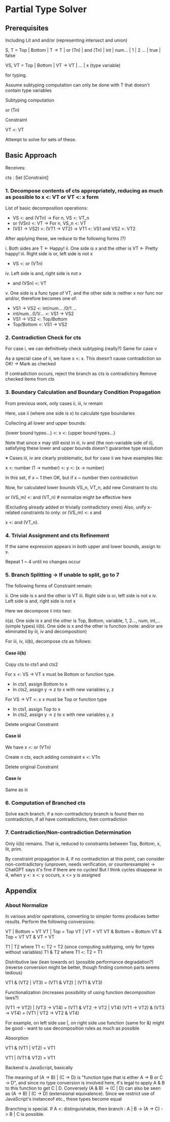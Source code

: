 # Partial Type Solver

## Prerequisites

Including Lit and and/or (representing intersect and union)

S, T = Top | Bottom | T -> T | or (Tn) | and (Tn) | int | num... | 1 | 2 ... | true | false

VS, VT = Top | Bottom | VT -> VT | ... | x (type variable)

for typing.

Assume subtyping computation can only be done with T that doesn't contain type variables

Subtyping computation

or (Tn)

Constraint

VT <: VT

Attempt to solve for sets of these.

## Basic Approach

Receives:

cts : Set [Constraint]

### 1. Decompose contents of cts appropriately, reducing as much as possible to x <: VT or VT <: x form

List of basic decomposition operations:

- VS <: and (VTn)
  → For n, VS <: VT_n
- or (VSn) <: VT
  → For n, VS_n <: VT
- (VS1 -> VS2) <: (VT1 -> VT2)
  → VT1 <: VS1 and VS2 <: VT2

After applying these, we reduce to the following forms (?)

i. Both sides are T ← Happy!
ii. One side is x and the other is VT ← Pretty happy!
iii. Right side is or, left side is not x

- VS <: or (VTn)

iv. Left side is and, right side is not x

- and (VSn) <: VT

v. One side is a func type of VT, and the other side is neither x nor func nor and/or, therefore becomes one of:

- VS1 -> VS2 <: int/num... /0/1 ...
- int/num...0/1/... <: VS1 -> VS2
- VS1 -> VS2 <: Top/Bottom
- Top/Bottom <: VS1 -> VS2

### 2. Contradiction Check for cts

For case i, we can definitively check subtyping (really?)
Same for case v

As a special case of ii, we have x <: x. This doesn't cause contradiction so OK! → Mark as checked

If contradiction occurs, reject the branch as cts is contradictory
Remove checked items from cts

### 3. Boundary Calculation and Boundary Condition Propagation

From previous work, only cases ii, iii, iv remain

Here, use ii (where one side is x) to calculate type boundaries

Collecting all lower and upper bounds:

{lower bound types...} <: x <: {upper bound types...}

Note that since x may still exist in iii, iv and (the non-variable side of ii), satisfying these lower and upper bounds doesn't guarantee type resolution

※ Cases iii, iv are clearly problematic, but for case ii we have examples like:

x <: number
(1 -> number) <: y <: (x -> number)

In this set, if x ~ 1 then OK, but if x ~ number then contradiction

Now, for calculated lower bounds VS_n, VT_n, add new Constraint to cts:

or (VS_m) <: and (VT_n) # normalize might be effective here

(Excluding already added or trivially contradictory ones)
Also, unify x-related constraints to only:
or (VS_m) <: x and

x <: and (VT_n).

### 4. Trivial Assignment and cts Refinement

If the same expression appears in both upper and lower bounds, assign to x.

Repeat 1 ~ 4 until no changes occur

### 5. Branch Splitting → If unable to split, go to 7

The following forms of Constraint remain:

ii. One side is x and the other is VT
iii. Right side is or, left side is not x
iv. Left side is and, right side is not x

Here we decompose ii into two:

ii(a). One side is x and the other is Top, Bottom, variable, 1, 2..., num, int,... (simple types)
ii(b). One side is x and the other is function (note: and/or are eliminated by iii, iv and decomposition)

For iii, iv, ii(b), decompose cts as follows:

#### Case ii(b)

Copy cts to cts1 and cts2

For x <: VS -> VT
x must be Bottom or function type.

- In cts1, assign Bottom to x
- In cts2, assign y -> z to x with new variables y, z

For VS -> VT <: x
x must be Top or function type

- In cts1, assign Top to x
- In cts2, assign y -> z to x with new variables y, z

Delete original Constraint

#### Case iii

We have x <: or (VTn)

Create n cts, each adding constraint x <: VTn

Delete original Constraint

#### Case iv

Same as iii

### 6. Computation of Branched cts

Solve each branch, if a non-contradictory branch is found then no contradiction, if all have contradictions, then contradiction

### 7. Contradiction/Non-contradiction Determination

Only ii(b) remains. That is, reduced to constraints between Top, Bottom, x, lit, prim.

By constraint propagation in 4, if no contradiction at this point, can consider non-contradictory (unproven, needs verification, or counterexample)
→ ChatGPT says it's fine if there are no cycles! But I think cycles disappear in 4, when y <: x <: y occurs, x <= y is assigned

## Appendix

### About Normalize

In various and/or operations, converting to simpler forms produces better results. Perform the following conversions:

VT | Bottom = VT
VT | Top = Top
VT | VT = VT
VT & Bottom = Bottom
VT & Top = VT
VT & VT = VT

T1 | T2 where T1 <: T2 = T2 (since computing subtyping, only for types without variables)
T1 & T2 where T1 <: T2 = T1

Distributive law (lean towards or) (possible performance degradation?) (reverse conversion might be better, though finding common parts seems tedious)

VT1 & (VT2 | VT3) = (VT1 & VT2) | (VT1 & VT3)

Functionalization (increases possibility of using function decomposition laws?)

(VT1 -> VT2) | (VT3 -> VT4) = (VT1 & VT2 -> VT2 | VT4)
(VT1 -> VT2) & (VT3 -> VT4) = (VT1 | VT2 -> VT2 & VT4)

For example, on left side use |, on right side use function (same for &) might be good - want to use decomposition rules as much as possible

Absorption

VT1 & (VT1 | VT2) = VT1

VT1 | (VT1 & VT2) = VT1

Backend is JavaScript, basically

The meaning of (A -> B) | (C -> D) is "function type that is either A -> B or C -> D", and since no type conversion is involved here, it's legal to apply A & B to this function to get C | D. Conversely (A & B) -> (C | D) can also be seen as (A -> B) | (C -> D) (extensional equivalence). Since we restrict use of JavaScript's instanceof etc., these types become equal

Branching is special. If A <: distinguishable, then branch : A | B -> (A -> C) -> B | C is possible.
